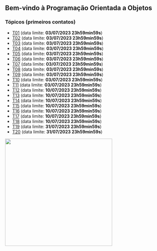## Bem-vindo à Programação Orientada a Objetos

### Tópicos (primeiros contatos)

- [T01](topicos/01.md) (data limite: **03/07/2023 23h59min59s**)
- [T02](topicos/02.md) (data limite: **03/07/2023 23h59min59s**)
- [T03](topicos/03.md) (data limite: **03/07/2023 23h59min59s**)
- [T04](topicos/04.md) (data limite: **03/07/2023 23h59min59s**)
- [T05](topicos/05.md) (data limite: **03/07/2023 23h59min59s**)
- [T06](topicos/06.md) (data limite: **03/07/2023 23h59min59s**)
- [T07](topicos/07.md) (data limite: **03/07/2023 23h59min59s**)
- [T08](topicos/08.md) (data limite: **03/07/2023 23h59min59s**)
- [T09](topicos/09.md) (data limite: **03/07/2023 23h59min59s**)
- [T10](topicos/10.md) (data limite: **03/07/2023 23h59min59s**)
- [T11](topicos/11.md) (data limite: **03/07/2023 23h59min59s**)
- [T12](topicos/12.md) (data limite: **10/07/2023 23h59min59s**)
- [T13](topicos/13.md) (data limite: **10/07/2023 23h59min59s**)
- [T14](topicos/14.md) (data limite: **10/07/2023 23h59min59s**)
- [T15](topicos/15.md) (data limite: **10/07/2023 23h59min59s**)
- [T16](topicos/16.md) (data limite: **10/07/2023 23h59min59s**)
- [T17](topicos/17.md) (data limite: **10/07/2023 23h59min59s**)
- [T18](topicos/18.md) (data limite: **10/07/2023 23h59min59s**)
- [T19](topicos/19.md) (data limite: **31/07/2023 23h59min59s**)
- [T20](topicos/20.md) (data limite: **31/07/2023 23h59min59s**)

<img src="https://github.com/kyriosdata/oo/raw/master/media/flyier-poo.png" width="350">
